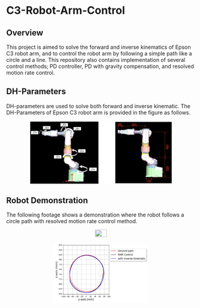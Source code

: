 # C3-Robot-Arm-Control
## Overview
This project is aimed to solve the forward and inverse kinematics of Epson C3 robot arm, and to control the robot arm by following a simple path like a circle and a line. This repository also contains implementation of several control methods; PD controller, PD with gravity compensation, and resolved motion rate control. 

## DH-Parameters
DH-parameters are used to solve both forward and inverse kinematic. The DH-Parameters of Epson C3 robot arm is provided in the figure as follows.
<p align="center">
  <img width=75% height=75% src="https://github.com/AdamPurnomo/C3-Robot-Arm-Control/blob/main/Images/robot.PNG?raw=true">
</p>

## Robot Demonstration
The following footage shows a demonstration where the robot follows a circle path with resolved motion rate control method.
<p align="center">
  <img width=25% height=25% src="https://github.com/AdamPurnomo/C3-Robot-Arm-Control/blob/main/Images/demo.gif?raw=true">
</p>

<p align="center">
  <img width=50% height=50% src="https://github.com/AdamPurnomo/C3-Robot-Arm-Control/blob/main/Images/circle.PNG?raw=true">
</p>

